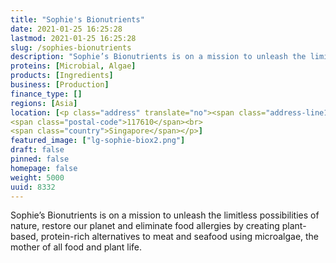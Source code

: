 ```yaml
---
title: "Sophie's Bionutrients"
date: 2021-01-25 16:25:28
lastmod: 2021-01-25 16:25:28
slug: /sophies-bionutrients
description: "Sophie’s Bionutrients is on a mission to unleash the limitless possibilities of nature, restore our planet and eliminate food allergies by creating plant-based, protein-rich alternatives to meat and seafood using microalgae, the mother of all food and plant life."
proteins: [Microbial, Algae]
products: [Ingredients]
business: [Production]
finance_type: []
regions: [Asia]
location: [<p class="address" translate="no"><span class="address-line1">Science Park Road</span><br>
<span class="postal-code">117610</span><br>
<span class="country">Singapore</span></p>]
featured_image: ["lg-sophie-biox2.png"]
draft: false
pinned: false
homepage: false
weight: 5000
uuid: 8332
---
```

<p>Sophie’s Bionutrients is on a mission to unleash the limitless possibilities of nature, restore our planet and eliminate food allergies by creating plant-based, protein-rich alternatives to meat and seafood using microalgae, the mother of all food and plant life.</p>
